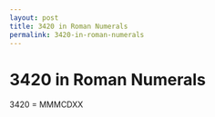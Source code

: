 ```yaml
---
layout: post
title: 3420 in Roman Numerals
permalink: 3420-in-roman-numerals
---
```


# 3420 in Roman Numerals

3420 = MMMCDXX
